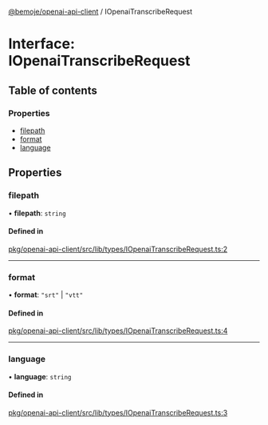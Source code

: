 [@bemoje/openai-api-client](https://github.com/bemoje/tsmono/blob/main/pkg/openai-api-client/docs/md/index.md) / IOpenaiTranscribeRequest

# Interface: IOpenaiTranscribeRequest

## Table of contents

### Properties

- [filepath](https://github.com/bemoje/tsmono/blob/main/pkg/openai-api-client/docs/md/interfaces/IOpenaiTranscribeRequest.md#filepath)
- [format](https://github.com/bemoje/tsmono/blob/main/pkg/openai-api-client/docs/md/interfaces/IOpenaiTranscribeRequest.md#format)
- [language](https://github.com/bemoje/tsmono/blob/main/pkg/openai-api-client/docs/md/interfaces/IOpenaiTranscribeRequest.md#language)

## Properties

### filepath

• **filepath**: `string`

#### Defined in

[pkg/openai-api-client/src/lib/types/IOpenaiTranscribeRequest.ts:2](https://github.com/bemoje/tsmono/blob/5043a85/pkg/openai-api-client/src/lib/types/IOpenaiTranscribeRequest.ts#L2)

___

### format

• **format**: ``"srt"`` \| ``"vtt"``

#### Defined in

[pkg/openai-api-client/src/lib/types/IOpenaiTranscribeRequest.ts:4](https://github.com/bemoje/tsmono/blob/5043a85/pkg/openai-api-client/src/lib/types/IOpenaiTranscribeRequest.ts#L4)

___

### language

• **language**: `string`

#### Defined in

[pkg/openai-api-client/src/lib/types/IOpenaiTranscribeRequest.ts:3](https://github.com/bemoje/tsmono/blob/5043a85/pkg/openai-api-client/src/lib/types/IOpenaiTranscribeRequest.ts#L3)
